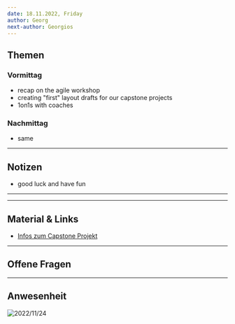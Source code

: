 ```yaml
---
date: 18.11.2022, Friday
author: Georg
next-author: Georgios
---
```


## Themen

### Vormittag

- recap on the agile workshop
- creating "first" layout drafts for our capstone projects
- 1on1s with coaches

### Nachmittag

- same

---

## Notizen

- good luck and have fun

---


---

## Material & Links

- [Infos zum Capstone Projekt](https://github.com/neuefische/ffm-web-22-1/blob/main/capstone/how-to-capstone_ffm-web-22-1.pdf)

---


## Offene Fragen

---

## Anwesenheit

![2022/11/24](../images/2022-11-24.png)
